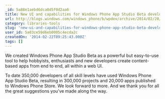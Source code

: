 ```yaml
---
_id: 5a88e1aebd6dca0d5f0d2aa6
title: New UI and capabilities for Windows Phone App Studio Beta developers
url: http://blogs.windows.com/windows_phone/b/wpdev/archive/2014/02/20/new-ui-and-capabilities-for-windows-phone-app-studio-beta-developers.aspx
category: libraries-tools
slug: 'new-ui-and-capabilities-for-windows-phone-app-studio-beta-developers'
user_id: 5a83ce59d6eb0005c4ecda2c
createdOn: '2014-02-22T09:25:43.000Z'
tags: []
---
```


We created Windows Phone App Studio Beta as a powerful but easy-to-use tool to help hobbyists, enthusiasts and new developers create content-based apps from end to end, all within a web UI.

To date 350,000 developers of all skill levels have used Windows Phone App Studio Beta, resulting in 300,000 projects and 20,000 apps published to Windows Phone Store. We look forward to more. And we thank you for all the great suggestions you’ve made along the way.
